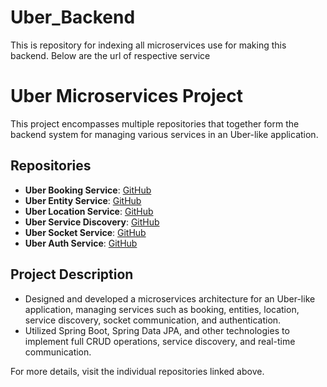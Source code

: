 # Uber_Backend
This is repository for indexing all microservices use for making this backend.
Below are the url of respective service
# Uber Microservices Project

This project encompasses multiple repositories that together form the backend system for managing various services in an Uber-like application.

## Repositories

- **Uber Booking Service**: [GitHub](https://github.com/pavanpatil98/UberBookingService.git)
- **Uber Entity Service**: [GitHub](https://github.com/pavanpatil98/UberEntityService.git)
- **Uber Location Service**: [GitHub](https://github.com/pavanpatil98/UberLocationService.git)
- **Uber Service Discovery**: [GitHub](https://github.com/pavanpatil98/UberServiceDiscovery.git)
- **Uber Socket Service**: [GitHub](https://github.com/pavanpatil98/UberSocketServer.git)
- **Uber Auth Service**: [GitHub](https://github.com/pavanpatil98/UberAuthService)

## Project Description

- Designed and developed a microservices architecture for an Uber-like application, managing services such as booking, entities, location, service discovery, socket communication, and authentication.
- Utilized Spring Boot, Spring Data JPA, and other technologies to implement full CRUD operations, service discovery, and real-time communication.

For more details, visit the individual repositories linked above.
